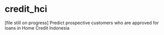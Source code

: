 # credit_hci

[file still on progress]
Predict prospective customers who are approved for loans in Home Credit Indonesia
